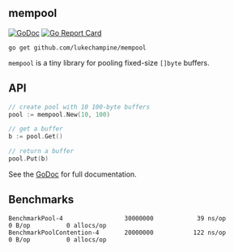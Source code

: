 mempool
-------

[![GoDoc](https://godoc.org/github.com/lukechampine/mempool?status.svg)](https://godoc.org/github.com/lukechampine/mempool)
[![Go Report Card](http://goreportcard.com/badge/github.com/lukechampine/mempool)](https://goreportcard.com/report/github.com/lukechampine/mempool)

```
go get github.com/lukechampine/mempool
```

`mempool` is a tiny library for pooling fixed-size `[]byte` buffers.


## API ##
```go
// create pool with 10 100-byte buffers
pool := mempool.New(10, 100)

// get a buffer
b := pool.Get()

// return a buffer
pool.Put(b)
```

See the [GoDoc](https://godoc.org/github.com/lukechampine/mempool) for full documentation.


## Benchmarks ##

```
BenchmarkPool-4             	30000000	        39 ns/op	       0 B/op	       0 allocs/op
BenchmarkPoolContention-4   	20000000	       122 ns/op	       0 B/op	       0 allocs/op
```
